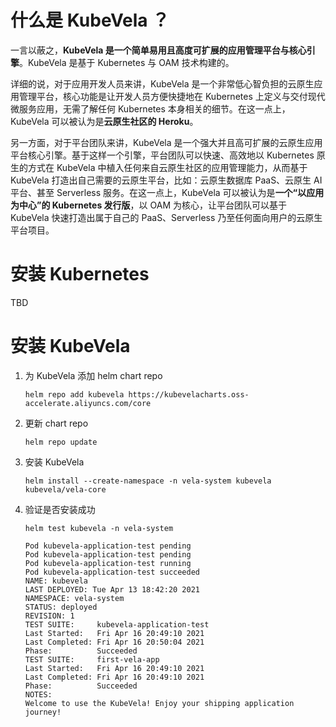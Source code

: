 # 什么是 KubeVela ？

一言以蔽之，**KubeVela 是一个简单易用且高度可扩展的应用管理平台与核心引擎**。KubeVela 是基于 Kubernetes 与 OAM 技术构建的。

详细的说，对于应用开发人员来讲，KubeVela 是一个非常低心智负担的云原生应用管理平台，核心功能是让开发人员方便快捷地在 Kubernetes 上定义与交付现代微服务应用，无需了解任何 Kubernetes 本身相关的细节。在这一点上，KubeVela 可以被认为是**云原生社区的 Heroku**。

另一方面，对于平台团队来讲，KubeVela 是一个强大并且高可扩展的云原生应用平台核心引擎。基于这样一个引擎，平台团队可以快速、高效地以 Kubernetes 原生的方式在 KubeVela 中植入任何来自云原生社区的应用管理能力，从而基于 KubeVela 打造出自己需要的云原生平台，比如：云原生数据库 PaaS、云原生 AI 平台、甚至 Serverless 服务。在这一点上，KubeVela 可以被认为是**一个“以应用为中心”的 Kubernetes 发行版**，以 OAM 为核心，让平台团队可以基于 KubeVela 快速打造出属于自己的 PaaS、Serverless 乃至任何面向用户的云原生平台项目。

# 安装 Kubernetes

TBD

# 安装 KubeVela

1. 为 KubeVela 添加 helm chart repo
    ```shell script
    helm repo add kubevela https://kubevelacharts.oss-accelerate.aliyuncs.com/core
    ```

2. 更新 chart repo
    ```shell script
    helm repo update
    ```

3. 安装 KubeVela
    ```shell script
    helm install --create-namespace -n vela-system kubevela kubevela/vela-core
    ```

4. 验证是否安装成功
    ```shell script
    helm test kubevela -n vela-system
    ```

    ```shell
    Pod kubevela-application-test pending
    Pod kubevela-application-test pending
    Pod kubevela-application-test running
    Pod kubevela-application-test succeeded
    NAME: kubevela
    LAST DEPLOYED: Tue Apr 13 18:42:20 2021
    NAMESPACE: vela-system
    STATUS: deployed
    REVISION: 1
    TEST SUITE:     kubevela-application-test
    Last Started:   Fri Apr 16 20:49:10 2021
    Last Completed: Fri Apr 16 20:50:04 2021
    Phase:          Succeeded
    TEST SUITE:     first-vela-app
    Last Started:   Fri Apr 16 20:49:10 2021
    Last Completed: Fri Apr 16 20:49:10 2021
    Phase:          Succeeded
    NOTES:
    Welcome to use the KubeVela! Enjoy your shipping application journey!
    ```
